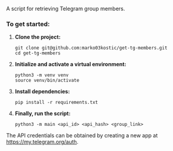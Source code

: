 A script for retrieving Telegram group members.

### To get started:

1. **Clone the project:**

       git clone git@github.com:marko03kostic/get-tg-members.git
       cd get-tg-members

3. **Initialize and activate a virtual environment:**

       python3 -m venv venv
       source venv/bin/activate

5. **Install dependencies:**

       pip install -r requirements.txt

7. **Finally, run the script:**

       python3 -m main <api_id> <api_hash> <group_link>

The API credentials can be obtained by creating a new app at https://my.telegram.org/auth.
